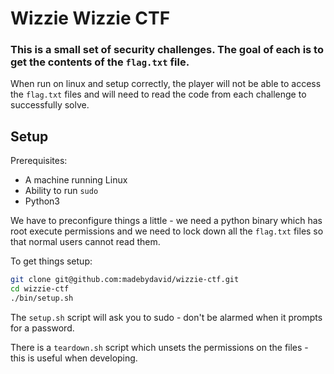 # Wizzie Wizzie CTF

### This is a small set of security challenges. The goal of each is to get the contents of the `flag.txt` file.

When run on linux and setup correctly, the player will not be able to access the `flag.txt` files and will need to read the code from each challenge to successfully solve.

## Setup

Prerequisites:
- A machine running Linux
- Ability to run `sudo`
- Python3

We have to preconfigure things a little - we need a python binary which has root execute permissions and we need to lock down all the `flag.txt` files so that normal users cannot read them.

To get things setup:

```bash
git clone git@github.com:madebydavid/wizzie-ctf.git
cd wizzie-ctf
./bin/setup.sh
```

The `setup.sh` script will ask you to sudo - don't be alarmed when it prompts for a password.

There is a `teardown.sh` script which unsets the permissions on the files - this is useful when developing.


